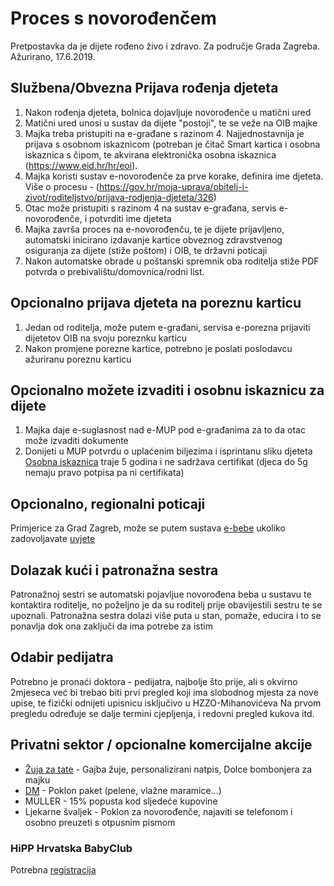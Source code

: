 ﻿# Proces s novorođenčem

Pretpostavka da je dijete rođeno živo i zdravo.
Za područje Grada Zagreba.
Ažurirano, 17.6.2019.

## Službena/Obvezna Prijava rođenja djeteta

1. Nakon rođenja djeteta, bolnica dojavljuje novorođenče u matični ured
1. Matični ured unosi u sustav da dijete "postoji", te se veže na OIB majke
1. Majka treba pristupiti na e-građane s razinom 4. Najjednostavnija je prijava s osobnom iskaznicom (potreban je čitač Smart kartica i osobna iskaznica s čipom, te akvirana elektronička osobna iskaznica (https://www.eid.hr/hr/eoi).
1. Majka koristi sustav e-novorođenče za prve korake, definira ime djeteta. Više o procesu - (https://gov.hr/moja-uprava/obitelj-i-zivot/roditeljstvo/prijava-rodjenja-djeteta/326)
1. Otac može pristupiti s razinom 4 na sustav e-građana, servis e-novorođenče, i potvrditi ime djeteta
1. Majka završa proces na e-novorođenču, te je dijete prijavljeno, automatski inicirano izdavanje kartice obveznog zdravstvenog osiguranja za dijete (stiže poštom) i OIB, te državni poticaji
1. Nakon automatske obrade u poštanski spremnik oba roditelja stiže PDF potvrda o prebivalištu/domovnica/rodni list.

## Opcionalno prijava djeteta na poreznu karticu

1. Jedan od roditelja, može putem e-građani, servisa e-porezna prijaviti dijetetov OIB na svoju poreznku karticu
1. Nakon promjene porezne kartice, potrebno je poslati poslodavcu ažuriranu poreznu karticu

## Opcionalno možete izvaditi i osobnu iskaznicu za dijete

1. Majka daje e-suglasnost nad e-MUP pod e-građanima za to da otac može izvaditi dokumente
1. Donijeti u MUP potvrdu o uplaćenim biljezima i isprintanu sliku djeteta
[Osobna iskaznica](https://gov.hr/moja-uprava/drzavljanstvo-i-isprave/isprave/osobna-iskaznica/296) traje 5 godina i ne sadržava certifikat (djeca do 5g nemaju pravo potpisa pa ni certifikata)

## Opcionalno, regionalni poticaji

Primjerice za Grad Zagreb, može se putem sustava [e-bebe](https://e-pisarnica.zagreb.hr/ePrijavnicePublicWeb/tab/parents) ukoliko zadovoljavate [uvjete](https://e-pisarnica.zagreb.hr/ePrijavnicePublicWeb/tab/parents)

## Dolazak kući i patronažna sestra

Patronažnoj sestri se automatski pojavljue novorođena beba u sustavu te kontaktira roditelje, no poželjno je da su roditelj prije obavijestili sestru te se upoznali.
Patronažna sestra dolazi više puta u stan, pomaže, educira i to se ponavlja dok ona zaključi da ima potrebe za istim

## Odabir pedijatra

Potrebno je pronaći doktora - pedijatra, najbolje što prije, ali s okvirno 2mjeseca već bi trebao biti prvi pregled koji ima slobodnog mjesta za nove upise, te fizički odnijeti upisnicu isključivo u HZZO-Mihanovićeva
Na prvom pregledu određuje se dalje termini cjepljenja, i redovni pregled kukova itd.

## Privatni sektor / opcionalne komercijalne akcije

* [Žuja za tate](https://www.zujazatate.ozujsko.com/) - Gajba žuje, personalizirani natpis, Dolce bombonjera za majku
* [DM](https://www.dm-drogeriemarkt.ba/ba_homepage/bebe_djeca/dm_babybonus_vide/601932/prijava.html) - Poklon paket (pelene, vlažne maramice...)
* MÜLLER - 15% popusta kod sljedeće kupovine
* Ljekarne švaljek - Poklon za novorođenče, najaviti se telefonom i osobno preuzeti s otpusnim pismom

### HiPP Hrvatska BabyClub

Potrebna [registracija](https://www.hipp.hr/babyclub/registriraj-se/)
